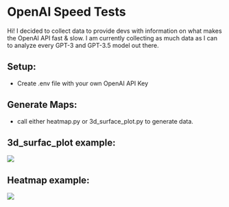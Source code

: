 # OpenAI Speed Tests
Hi! I decided to collect data to provide devs with information on what makes the OpenAI API fast & slow. I am currently collecting as much data as I can to analyze every GPT-3 and GPT-3.5 model out there.
## Setup:
- Create .env file with your own OpenAI API Key

## Generate Maps:
- call either heatmap.py or 3d_surface_plot.py to generate data.

## 3d_surfac_plot example:
![](https://cdn.discordapp.com/attachments/624080688248782886/1096663817963982949/image.png)

## Heatmap example:
![](https://cdn.discordapp.com/attachments/624080688248782886/1096663868421460040/image.png)
